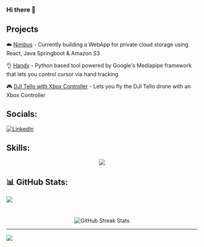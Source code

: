 ### Hi there 👋 

## Projects
☁️ [Nimbus](https://github.com/Waleed2660/nimbus-ui) - Currently building a WebApp for private cloud storage using React, Java Springboot & Amazon S3

👌 [Handy](https://github.com/Waleed2660/Handy) - Python based tool powered by Google's Mediapipe framework that lets you control cursor via hand tracking

🎮 [DJI Tello with Xbox Controller](https://github.com/Waleed2660/DJITello_Xbox_Controller) - Lets you fly the DJI Tello drone with an Xbox Controller
   
## Socials:
[![LinkedIn](https://img.shields.io/badge/LinkedIn-%230077B5.svg?logo=linkedin&logoColor=white)](https://linkedin.com/in/waleed-t) 

## Skills:
<p align="center">
  <a href="https://skillicons.dev">
    <img src="https://skillicons.dev/icons?i=java,py,js,spring,react,tailwind,git,github,vim,nginx,docker,kubernetes,aws,grafana,elasticsearch,jenkins,postman,idea,gradle,maven,apple,linux,html,css" />
  </a>
</p>

## 📊 GitHub Stats:
![](https://github-readme-streak-stats.herokuapp.com/?user=waleed2660&theme=dark&hide_border=false)

<h1 align="center"></h1>
<div align="center">
  <img src="https://github-readme-streak-stats.herokuapp.com/?user=waleed2660&theme=dark&hide_border=false" alt="GitHub Streak Stats"/>
</div>

---
[![](https://visitcount.itsvg.in/api?id=waleed2660&icon=0&color=0)](https://visitcount.itsvg.in)
